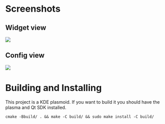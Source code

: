 
# Screenshots

## Widget view
![](https://i.imgur.com/CpRBOHQ.png)

## Config view
![](https://i.imgur.com/9SbGOQf.png)


# Building and Installing

This project is a KDE plasmoid. If you want to build it you should have the plasma and Qt SDK installed.
```
cmake -Bbuild/ . && make -C build/ && sudo make install -C build/
```
